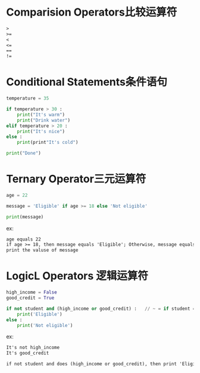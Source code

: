 # Comparision Operators比较运算符
```txt
>
>=
<
<=
==
!=
```
# Conditional Statements条件语句
```python
temperature = 35

if temperature > 30 :
	print("It's warm")
	print("Drink water")
elif temperature > 20 :
	print("It's nice")
else :
	print(print"It's cold")

print("Done")
```
# Ternary Operator三元运算符
```python
age = 22

message = 'Eligible' if age >= 18 else 'Not eligible'

print(message)
```
ex:
```txt
age equals 22
if age >= 18, then message equals 'Eligible'; Otherwise, message equals 'Not Eligible'
print the valuse of message
```
# LogicL Operators 逻辑运算符
```python
high_income = False
good_credit = True

if not student and (high_income or good_credit) :	// ~ = if student == False and (high_income == True or good_credit == True) :
	print('Eligible')
else :
	print('Not eligible')
```
ex:  
```txt
It's not high_income
It's good_credit

if not student and does (high_income or good_credit), then print 'Eligible'; Otherwise, print 'Not eligible'
```
